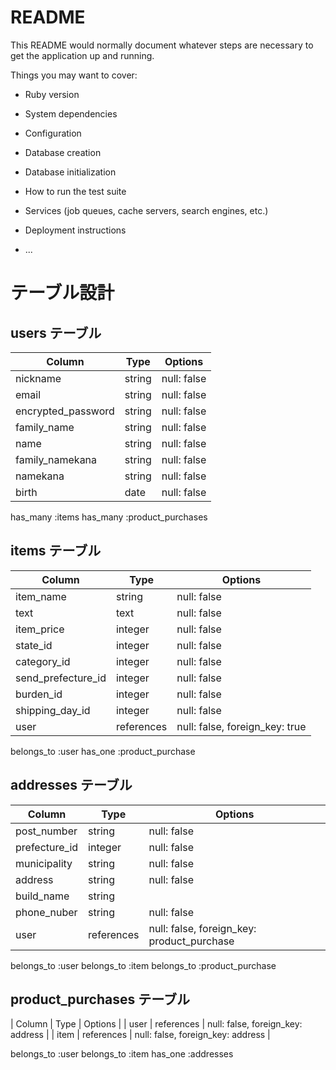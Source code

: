 # README

This README would normally document whatever steps are necessary to get the
application up and running.

Things you may want to cover:

* Ruby version

* System dependencies

* Configuration

* Database creation

* Database initialization

* How to run the test suite

* Services (job queues, cache servers, search engines, etc.)

* Deployment instructions

* ...

# テーブル設計

## users テーブル

| Column                | Type   | Options     |
| ----------           | ------ | ----------- |
| nickname             | string | null: false |
| email                | string | null: false |
| encrypted_password   | string | null: false |
| family_name          | string | null: false |
| name                 | string | null: false |
| family_namekana      | string | null: false |
| namekana             | string | null: false |
| birth                | date   | null: false |

has_many :items
has_many :product_purchases

## items テーブル
| Column             | Type         | Options     |
| -----------------  | ------------ | ----------- |
| item_name          | string       | null: false |
| text               | text         | null: false |            
| item_price         | integer      | null: false |
| state_id           | integer      | null: false |
| category_id        | integer      | null: false |
| send_prefecture_id | integer      | null: false |
| burden_id          | integer      | null: false |
| shipping_day_id    | integer      | null: false |
| user               | references   | null: false, foreign_key: true |

belongs_to :user
has_one :product_purchase

## addresses テーブル
| Column          | Type         | Options     |
| ----------      | ------------ | ----------- |
| post_number     | string       | null: false |
| prefecture_id   | integer      | null: false |
| municipality    | string       | null: false |
| address         | string       | null: false |
| build_name      | string       |             |
| phone_nuber     | string       | null: false |
| user            | references   | null: false, foreign_key: product_purchase |

belongs_to :user
belongs_to :item
belongs_to :product_purchase



## product_purchases テーブル
| Column             | Type         | Options     |
| user               | references   | null: false, foreign_key: address |
| item               | references   | null: false, foreign_key: address |


belongs_to :user
belongs_to :item
has_one :addresses